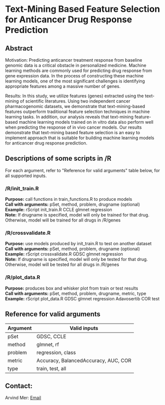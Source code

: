 # Text-Mining Based Feature Selection for Anticancer Drug Response Prediction 

## Abstract

Motivation: Predicting anticancer treatment response from baseline genomic data is a
critical obstacle in personalized medicine. Machine learning methods are
commonly used for predicting drug response from gene expression data. In the
process of constructing these machine learning models, one of the most
significant challenges is identifying appropriate features among a massive
number of genes.

Results: In this study, we utilize features (genes) extracted using the text-mining of
scientific literatures. Using two independent cancer pharmacogenomic datasets,
we demonstrate that text-mining-based features outperform traditional feature
selection techniques in machine learning tasks. In addition, our analysis
reveals that text-mining feature-based machine learning models trained on in
vitro data also perform well when predicting the response of in vivo cancer
models. Our results demonstrate that text-mining based feature selection is an
easy to implement approach that is suitable for building machine learning
models for anticancer drug response prediction.

## Descriptions of some scripts in /R

For each argument, refer to "Reference for valid arguments" table below, for all supported inputs.  

### /R/init_train.R  
**Purpose:** call functions in train_functions.R to produce models  
**Call with arguments:** pSet, method, problem, drugname (optional)  
**Example:** rScript init_train.R CCLE glmnet regression  
**Note:** If drugname is specified, model will only be trained for that drug. Otherwise, model will be trained for all drugs in /R/genes  

### /R/crossvalidate.R  
**Purpose:** use models produced by init_train.R to test on another dataset  
**Call with arguments:** pSet, method, problem, drugname (optional)  
**Example:** rScript crossvalidate.R GDSC glmnet regression  
**Note:** If drugname is specified, model will only be tested for that drug. Otherwise, model will be tested for all drugs in /R/genes  

### /R/plot_data.R  
**Purpose:** produces box and whisker plot from train or test results   
**Call with arguments:** pSet, method, problem, drugname, metric, type  
**Example:** rScript plot_data.R GDSC glmnet regression Adavosertib COR test

## Reference for valid arguments  
| Argument  | Valid inputs |
| ------------- | ------------- |
| pSet  | GDSC, CCLE  |
| method  | glmnet, rf  |
| problem | regression, class  |
| metric | Accuracy, BalancedAccuracy, AUC, COR  |
| type | train, test, all  |

## Contact:

Arvind Mer: [Email](mailto:amer@uottawa.ca)
